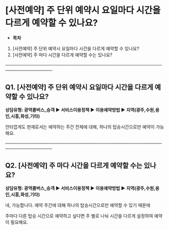 # [사전예약] 주 단위 예약시 요일마다 시간을 다르게 예약할 수 있나요?

* **목차**

1. [사전예약] 주 단위 예약시 요일마다 시간을 다르게 예약할 수 있나요?
2. [사전예약] 주 마다 시간을 다르게 예약할 수는 있나요?

─────────────────────────────────────────────────────────────────

**Q1. [사전예약] 주 단위 예약시 요일마다 시간을 다르게 예약할 수 있나요?**
-----------------------------------------------

**상담유형: 광역콜버스\_승객 ▶ 서비스이용정책 ▶ 이용예약방법 ▶ 지역(광주,수원,용인,시흥,화성,기타)**

안타깝게도 현재로서는 예약하는 주간 전체에 대해, 하나의 탑승시간으로만 예약이 가능해요.

─────────────────────────────────────────────────────────────────

**Q2.** **[사전예약] 주 마다 시간을 다르게 예약할 수는 있나요?**
-------------------------------------------

**상담유형: 광역콜버스\_승객 ▶ 서비스이용정책 ▶ 이용예약방법 ▶ 지역(광주,수원,용인,시흥,화성,기타)**

네, 가능합니다. 예약 주간에 대해 하나의 탑승시간으로만 예약할 수 있기 때문에

주마다 다른 탑승 시간으로 예약하고 싶다면 주 별로 나눠 시간을 다르게 설정하여 예약이 필요해요.